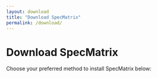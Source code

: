 ```yaml
---
layout: download
title: "Download SpecMatrix"
permalink: /download/
---
```


# Download SpecMatrix

Choose your preferred method to install SpecMatrix below:
